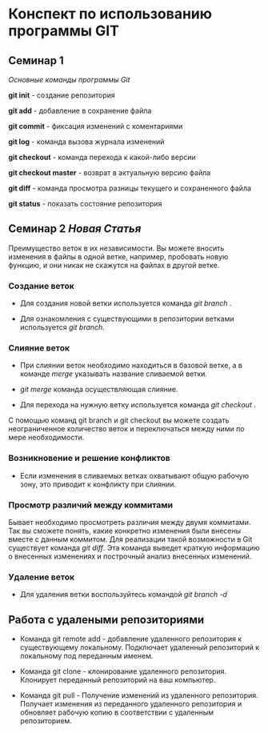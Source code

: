 # Конспект по использованию программы GIT

## Семинар 1

*Основные команды программы Git*

**git init** - создание репозитория

**git add** - добавление в сохранение файла

**git commit** - фиксация изменений с коментариями

**git log** - команда вызова журнала изменений

**git checkout** - команда перехода к какой-либо версии

**git checkout master** - возврат в актуальную версию файла

**git diff** - команда просмотра разницы текущего и сохраненного файла

**git status** - показать состояние репозитория

## Семинар 2 *Новая Статья*

Преимущество веток в их независимости. Вы можете вносить изменения в файлы в одной ветке, например, пробовать новую функцию, и они никак не скажутся на файлах в другой ветке. 

 ### Создание веток
 * Для создания новой ветки используется команда *git branch <branch name>*.
  
 * Для ознакомления с существующими в репозитории ветками используется *git branch*.

 ### Слияние веток

 * При слиянии веток необходимо находиться в базовой ветке, а в команде *merge* указывать название сливаемой ветки.

 * *git merge <branch name>* команда осуществляющая слияние. 

 * Для перехода на нужную ветку используется команда *git checkout <branch name>*.

 С помощью команд git branch и git checkout вы можете создать неограниченное количество веток и переключаться между ними по мере необходимости.

 ### Возникновение и решение конфликтов

* Если изменения в сливаемых ветках охватывают общую рабочую зону, это приводит к конфликту при слиянии.

### Просмотр различий между коммитами

Бывает необходимо просмотреть различия между двумя коммитами. Так вы сможете понять, какие конкретно изменения были внесены вместе с данным коммитом. Для реализации такой возможности в Git существует команда *git diff*.
Эта команда выведет краткую информацию о внесенных изменениях и построчный анализ внесенных изменений.

### Удаление веток

* Для удаления ветки воспользуйтесь командой *git branch -d <branch name>*

## Работа с удалеными репозиториями

* Команда git remote add - добавление удаленного репозитория к существующему локальному. Подключает удаленный репозиторий к локальному под переданным именем.

* Команда git clone - клонирование удаленного репозитория. Клонирует переданный репозиторий на ваш компьютер.

* Команда git pull - Получение изменений из удаленного репозитория. Получает изменения из переданного удаленного репозитория и обновляет рабочую копию в соответствии с удаленным репозиторием. 